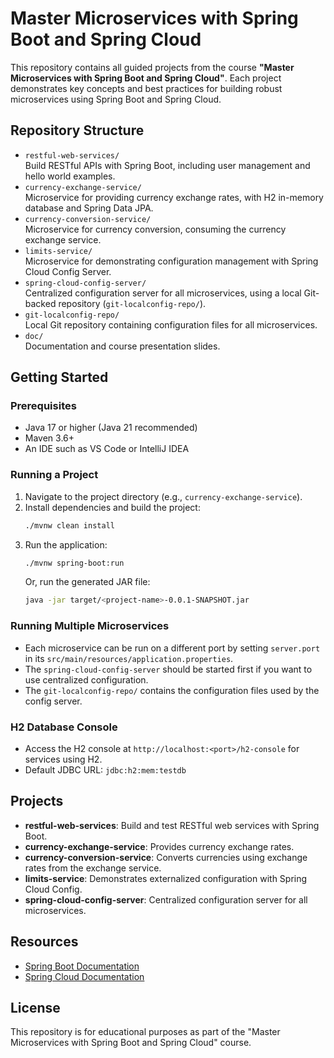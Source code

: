 # Master Microservices with Spring Boot and Spring Cloud

This repository contains all guided projects from the course **"Master Microservices with Spring Boot and Spring Cloud"**. Each project demonstrates key concepts and best practices for building robust microservices using Spring Boot and Spring Cloud.

## Repository Structure

- `restful-web-services/`  
  Build RESTful APIs with Spring Boot, including user management and hello world examples.
- `currency-exchange-service/`  
  Microservice for providing currency exchange rates, with H2 in-memory database and Spring Data JPA.
- `currency-conversion-service/`  
  Microservice for currency conversion, consuming the currency exchange service.
- `limits-service/`  
  Microservice for demonstrating configuration management with Spring Cloud Config Server.
- `spring-cloud-config-server/`  
  Centralized configuration server for all microservices, using a local Git-backed repository (`git-localconfig-repo/`).
- `git-localconfig-repo/`  
  Local Git repository containing configuration files for all microservices.
- `doc/`  
  Documentation and course presentation slides.

## Getting Started

### Prerequisites
- Java 17 or higher (Java 21 recommended)
- Maven 3.6+
- An IDE such as VS Code or IntelliJ IDEA

### Running a Project
1. Navigate to the project directory (e.g., `currency-exchange-service`).
2. Install dependencies and build the project:
   ```bash
   ./mvnw clean install
   ```
3. Run the application:
   ```bash
   ./mvnw spring-boot:run
   ```
   Or, run the generated JAR file:
   ```bash
   java -jar target/<project-name>-0.0.1-SNAPSHOT.jar
   ```

### Running Multiple Microservices
- Each microservice can be run on a different port by setting `server.port` in its `src/main/resources/application.properties`.
- The `spring-cloud-config-server` should be started first if you want to use centralized configuration.
- The `git-localconfig-repo/` contains the configuration files used by the config server.

### H2 Database Console
- Access the H2 console at `http://localhost:<port>/h2-console` for services using H2.
- Default JDBC URL: `jdbc:h2:mem:testdb`

## Projects

- **restful-web-services**: Build and test RESTful web services with Spring Boot.
- **currency-exchange-service**: Provides currency exchange rates.
- **currency-conversion-service**: Converts currencies using exchange rates from the exchange service.
- **limits-service**: Demonstrates externalized configuration with Spring Cloud Config.
- **spring-cloud-config-server**: Centralized configuration server for all microservices.

## Resources
- [Spring Boot Documentation](https://spring.io/projects/spring-boot)
- [Spring Cloud Documentation](https://spring.io/projects/spring-cloud)

## License
This repository is for educational purposes as part of the "Master Microservices with Spring Boot and Spring Cloud" course.
